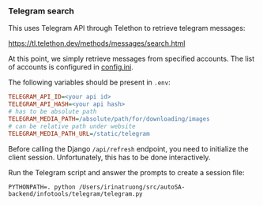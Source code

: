 ### Telegram search

This uses Telegram API through Telethon to retrieve telegram messages:

https://tl.telethon.dev/methods/messages/search.html

At this point, we simply retrieve messages from specified accounts. The list of accounts 
is configured in [config.ini](config.ini).

The following variables should be present in `.env`:

```ini
TELEGRAM_API_ID=<your api id>
TELEGRAM_API_HASH=<your api hash>
# has to be absolute path
TELEGRAM_MEDIA_PATH=/absolute/path/for/downloading/images
# can be relative path under website
TELEGRAM_MEDIA_PATH_URL=/static/telegram
```


Before calling the Django `/api/refresh` endpoint, you need to initialize the client session. Unfortunately, this has to be done interactively.

Run the Telegram script and answer the prompts to create a session file: 

```shell
PYTHONPATH=. python /Users/irinatruong/src/autoSA-backend/infotools/telegram/telegram.py
```
